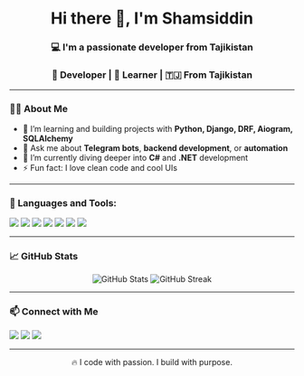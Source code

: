 <h1 align="center">Hi there 👋, I'm Shamsiddin</h1>
<h3 align="center">💻 I'm a passionate developer from Tajikistan</h3>
<h3 align="center">🚀 Developer | 🧠 Learner | 🇹🇯 From Tajikistan</h3>


---

### 🧑‍💻 About Me

- 🧠 I’m learning and building projects with **Python, Django, DRF, Aiogram, SQLAlchemy**
- 💬 Ask me about **Telegram bots**, **backend development**, or **automation**
- 🌱 I’m currently diving deeper into **C#** and **.NET** development
- ⚡ Fun fact: I love clean code and cool UIs

---

### 🚀 Languages and Tools:

<p align="left">
  <img src="https://img.shields.io/badge/Python-3776AB?style=for-the-badge&logo=python&logoColor=white"/>
  <img src="https://img.shields.io/badge/Django-092E20?style=for-the-badge&logo=django&logoColor=white"/>
  <img src="https://img.shields.io/badge/FastAPI-005571?style=for-the-badge&logo=fastapi"/>
  <img src="https://img.shields.io/badge/PostgreSQL-4169E1?style=for-the-badge&logo=postgresql&logoColor=white"/>
  <img src="https://img.shields.io/badge/GitHub-181717?style=for-the-badge&logo=github&logoColor=white"/>
  <img src="https://img.shields.io/badge/Aiogram-00BFFF?style=for-the-badge"/>
  <img src="https://img.shields.io/badge/C%23-239120?style=for-the-badge&logo=c-sharp&logoColor=white"/>
</p>

---

### 📈 GitHub Stats

<p align="center">
  <img src="https://github-readme-stats.vercel.app/api?username=Shamsiddin-it&show_icons=true&theme=tokyonight" alt="GitHub Stats" />
  <img src="https://github-readme-streak-stats.herokuapp.com/?user=Shamsiddin-it&theme=tokyonight" alt="GitHub Streak" />
</p>

---



### 📫 Connect with Me

<p>
  <a href="https://t.me/shamsiddinarbobzoda"><img src="https://img.shields.io/badge/Telegram-2CA5E0?style=for-the-badge&logo=telegram&logoColor=white"/></a>
  <a href="https://www.linkedin.com/in/shamsiddin-arbobzoda/"><img src="https://img.shields.io/badge/LinkedIn-0077B5?style=for-the-badge&logo=linkedin&logoColor=white"/></a>
  <a href="mailto:samsiddinarbobov@gmail.com"><img src="https://img.shields.io/badge/Gmail-D14836?style=for-the-badge&logo=gmail&logoColor=white"/></a>
</p>

---

<p align="center">🔥 I code with passion. I build with purpose.</p>
